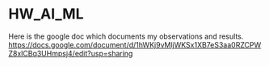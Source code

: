 # HW_AI_ML
Here is the google doc which documents my observations and results.
https://docs.google.com/document/d/1hWKj9vMljWKSx1XB7eS3aa0RZCPWZ8xlCBq3UHmpsj4/edit?usp=sharing
